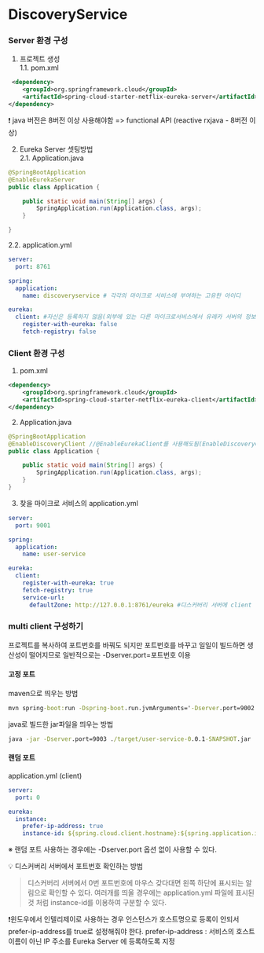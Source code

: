 # DiscoveryService

### Server 환경 구성
1. 프로젝트 생성  
1.1. pom.xml
```xml
 <dependency>
    <groupId>org.springframework.cloud</groupId>
    <artifactId>spring-cloud-starter-netflix-eureka-server</artifactId>
</dependency>
```

❗ java 버전은 8버전 이상 사용해야함 => functional API (reactive rxjava - 8버전 이상)

2. Eureka Server 셋팅방법  
2.1. Application.java
```java
@SpringBootApplication
@EnableEurekaServer
public class Application {

	public static void main(String[] args) {
		SpringApplication.run(Application.class, args);
	}

}
```
2.2. application.yml
```yml
server:
  port: 8761

spring:
  application:
    name: discoveryservice # 각각의 마이크로 서비스에 부여하는 고유한 아이디

eureka:
  client: #자신은 등록하지 않음(외부에 있는 다른 마이크로서비스에서 유레카 서버의 정보를 받을 필요가 없음)
    register-with-eureka: false
    fetch-registry: false
```


### Client 환경 구성
1. pom.xml
```xml
<dependency>
    <groupId>org.springframework.cloud</groupId>
    <artifactId>spring-cloud-starter-netflix-eureka-client</artifactId>
</dependency>
```

2.  Application.java
```java
@SpringBootApplication
@EnableDiscoveryClient //@EnableEurekaClient를 사용해도됨(EnableDiscoveryClient의 구현체)
public class Application {

	public static void main(String[] args) {
		SpringApplication.run(Application.class, args);
	}
}
```

3. 찾을 마이크로 서비스의 application.yml
```yml
server:
  port: 9001

spring:
  application:
    name: user-service

eureka:
  client:
    register-with-eureka: true
    fetch-registry: true
    service-url:
      defaultZone: http://127.0.0.1:8761/eureka #디스커버리 서버에 client 등록
```

### multi client 구성하기
프로젝트를 복사하여 포트번호를 바꿔도 되지만 포트번호를 바꾸고 일일이 빌드하면 생산성이 떨어지므로 일반적으로는 -Dserver.port=포트번호 이용
#### 고정 포트
maven으로 띄우는 방법
```cmd
mvn spring-boot:run -Dspring-boot.run.jvmArguments='-Dserver.port=9002'
```

java로 빌드한 jar파일을 띄우는 방법
```cmd
java -jar -Dserver.port=9003 ./target/user-service-0.0.1-SNAPSHOT.jar
```

#### 랜덤 포트
application.yml (client)
```yml
server:
  port: 0

eureka:
  instance:
    prefer-ip-address: true
    instance-id: ${spring.cloud.client.hostname}:${spring.application.instance_id:${random.value}}
```

※ 랜덤 포트 사용하는 경우에는 -Dserver.port 옵션 없이 사용할 수 있다.

💡 디스커버리 서버에서 포트번호 확인하는 방법
> 디스커버리 서버에서 0번 포트번호에 마우스 갖다대면 왼쪽 하단에 표시되는 알림으로 확인할 수 있다. 여러개를 띄울 경우에는 application.yml 파일에 표시된것 처럼 instance-id를 이용하여 구분할 수 있다.

❗윈도우에서 인텔리제이로 사용하는 경우 인스턴스가 호스트명으로 등록이 안되서 prefer-ip-address를 true로 설정해줘야 한다.
prefer-ip-address : 서비스의 호스트 이름이 아닌 IP 주소를 Eureka Server 에 등록하도록 지정